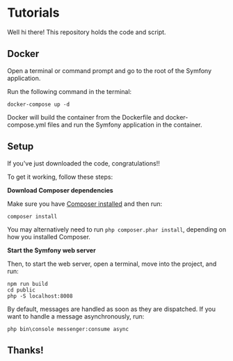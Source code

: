 # Tutorials

Well hi there! This repository holds the code and script.

## Docker

Open a terminal or command prompt and go to the root of the Symfony application.

Run the following command in the terminal:

```
docker-compose up -d
```

Docker will build the container from the Dockerfile and docker-compose.yml files and run the Symfony application in the container.

## Setup

If you've just downloaded the code, congratulations!!

To get it working, follow these steps:

**Download Composer dependencies**

Make sure you have [Composer installed](https://getcomposer.org/download/)
and then run:

```
composer install
```

You may alternatively need to run `php composer.phar install`, depending
on how you installed Composer.

**Start the Symfony web server**

Then, to start the web server, open a terminal, move into the
project, and run:

```
npm run build
cd public
php -S localhost:8008
```

By default, messages are handled as soon as they are dispatched. If you want to handle a message asynchronously, run:

```
php bin\console messenger:consume async
```


## Thanks!